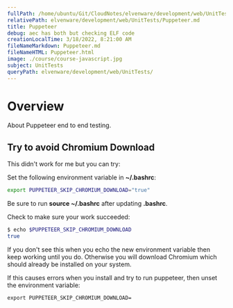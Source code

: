 ```yaml
---
fullPath: /home/ubuntu/Git/CloudNotes/elvenware/development/web/UnitTests/Puppeteer.md
relativePath: elvenware/development/web/UnitTests/Puppeteer.md
title: Puppeteer
debug: aec has both but checking ELF code
creationLocalTime: 3/18/2022, 8:21:00 AM
fileNameMarkdown: Puppeteer.md
fileNameHTML: Puppeteer.html
image: ./course/course-javascript.jpg
subject: UnitTests
queryPath: elvenware/development/web/UnitTests/
---
```


<!-- toc -->
<!-- tocstop -->

# Overview

About Puppeteer end to end testing.

## Try to avoid Chromium Download

This didn't work for me but you can try:

Set the following environment variable in **~/.bashrc**:

```bash
export PUPPETEER_SKIP_CHROMIUM_DOWNLOAD="true"
```

Be sure to run **source ~/.bashrc** after updating **.bashrc**.

Check to make sure your work succeeded:

```bash
$ echo $PUPPETEER_SKIP_CHROMIUM_DOWNLOAD
true
```

If you don't see this when you echo the new environment variable then keep working until you do. Otherwise you will download Chromium which should already be installed on your system.

If this causes errors when you install and try to run puppeteer, then unset the environment variable:

```bashrc
export PUPPETEER_SKIP_CHROMIUM_DOWNLOAD=
```

<!--       -->
<!-- links -->
<!--       -->
